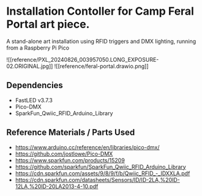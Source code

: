 # Installation Contoller for Camp Feral Portal art piece.

A stand-alone art installation using RFID triggers and DMX lighting, running from a Raspberry Pi Pico

![[reference/PXL_20240826_003957050.LONG_EXPOSURE-02.ORIGINAL.jpg]]
![[reference/feral-portal.drawio.png]]

## Dependencies
- FastLED v3.7.3
- Pico-DMX
- SparkFun_Qwiic_RFID_Arduino_Library

## Reference Materials / Parts Used
- https://www.arduino.cc/reference/en/libraries/pico-dmx/
- https://github.com/jostlowe/Pico-DMX
- https://www.sparkfun.com/products/15209
- https://github.com/sparkfun/SparkFun_Qwiic_RFID_Arduino_Library
- https://cdn.sparkfun.com/assets/9/8/9/f/b/Qwiic_RFID_-_IDXXLA.pdf
- https://cdn.sparkfun.com/datasheets/Sensors/ID/ID-2LA,%20ID-12LA,%20ID-20LA2013-4-10.pdf
